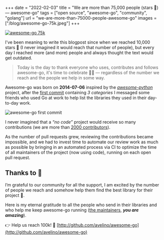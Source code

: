 +++
date = "2022-02-03"
title = "We are more than 75,000 people (stars 🌟) — awesome-go"
tags = ["open source", "awesome-go", "community", "golang"]
url = "we-are-more-than-75000-people-awesome-go"
images = ["/blog/awesome-go-75k.jpeg"]
+++

[![awesome-go 75k](/blog/awesome-go-75k.jpeg#center)](http://github.com/avelino/awesome-go)

I've been meaning to write this blogpost since when we reached 10,000 stars 🌟 (I never imagined it would reach that number of people), but every day I reached more (and more) people and always thought the text would get outdated.

> Today is the day to thank everyone who uses, contributes and follows awesome-go, it's time to celebrate 🎉🙌 — regardless of the number we reach and the people we help in some way.

Awesome-go was born on **2014-07-06** inspired by the _[awesome-python](https://github.com/vinta/awesome-python)_ project, after the [first commit](https://github.com/avelino/awesome-go/commit/8d356bc0dfbe817a378186b9b6fb5afe81781d42) containing _3 categories_ I messaged some friends who used Go at work to help list the libraries they used in their day-to-day work.

![awesome-go first commit](/blog/awesome-go-first-commit.png#center)

I never imagined that a _“no code”_ project would receive so many contributions (we are more than [2000 contributors](https://github.com/avelino/awesome-go/graphs/contributors)).

As the number of pull requests grew, reviewing the contributions became impossible, and we had to invest time to automate our review work as much as possible by bringing in an automated process via CI to optimize the time of all maintainers of the project (now using code), running on each open pull request.

## Thanks to 🙏

I’m grateful to our community for all the support, I am excited by the number of people we reach and somehow help them find the best library for their project 💜.

Here is my eternal gratitude to all the people who send in their libraries and who help me keep awesome-go running ([the maintainers](https://github.com/avelino/awesome-go/graphs/contributors), _**you are amazing**_).

👉 Help us reach 100k! 🌟 [http://github.com/avelino/awesome-go](http://github.com/avelino/awesome-go)

